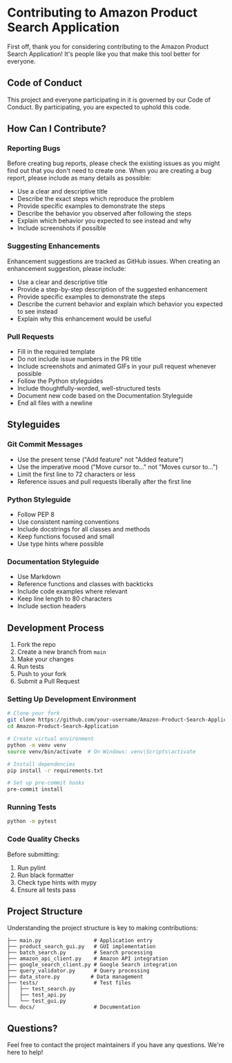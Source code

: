 # Contributing to Amazon Product Search Application

First off, thank you for considering contributing to the Amazon Product Search Application! It's people like you that make this tool better for everyone.

## Code of Conduct

This project and everyone participating in it is governed by our Code of Conduct. By participating, you are expected to uphold this code.

## How Can I Contribute?

### Reporting Bugs

Before creating bug reports, please check the existing issues as you might find out that you don't need to create one. When you are creating a bug report, please include as many details as possible:

* Use a clear and descriptive title
* Describe the exact steps which reproduce the problem
* Provide specific examples to demonstrate the steps
* Describe the behavior you observed after following the steps
* Explain which behavior you expected to see instead and why
* Include screenshots if possible

### Suggesting Enhancements

Enhancement suggestions are tracked as GitHub issues. When creating an enhancement suggestion, please include:

* Use a clear and descriptive title
* Provide a step-by-step description of the suggested enhancement
* Provide specific examples to demonstrate the steps
* Describe the current behavior and explain which behavior you expected to see instead
* Explain why this enhancement would be useful

### Pull Requests

* Fill in the required template
* Do not include issue numbers in the PR title
* Include screenshots and animated GIFs in your pull request whenever possible
* Follow the Python styleguides
* Include thoughtfully-worded, well-structured tests
* Document new code based on the Documentation Styleguide
* End all files with a newline

## Styleguides

### Git Commit Messages

* Use the present tense ("Add feature" not "Added feature")
* Use the imperative mood ("Move cursor to..." not "Moves cursor to...")
* Limit the first line to 72 characters or less
* Reference issues and pull requests liberally after the first line

### Python Styleguide

* Follow PEP 8
* Use consistent naming conventions
* Include docstrings for all classes and methods
* Keep functions focused and small
* Use type hints where possible

### Documentation Styleguide

* Use Markdown
* Reference functions and classes with backticks
* Include code examples where relevant
* Keep line length to 80 characters
* Include section headers

## Development Process

1. Fork the repo
2. Create a new branch from `main`
3. Make your changes
4. Run tests
5. Push to your fork
6. Submit a Pull Request

### Setting Up Development Environment

```bash
# Clone your fork
git clone https://github.com/your-username/Amazon-Product-Search-Application.git
cd Amazon-Product-Search-Application

# Create virtual environment
python -m venv venv
source venv/bin/activate  # On Windows: venv\Scripts\activate

# Install dependencies
pip install -r requirements.txt

# Set up pre-commit hooks
pre-commit install
```

### Running Tests

```bash
python -m pytest
```

### Code Quality Checks

Before submitting:
1. Run pylint
2. Run black formatter
3. Check type hints with mypy
4. Ensure all tests pass

## Project Structure

Understanding the project structure is key to making contributions:

```
├── main.py                 # Application entry
├── product_search_gui.py   # GUI implementation
├── batch_search.py         # Search processing
├── amazon_api_client.py    # Amazon API integration
├── google_search_client.py # Google Search integration
├── query_validator.py      # Query processing
├── data_store.py          # Data management
├── tests/                  # Test files
│   ├── test_search.py
│   ├── test_api.py
│   └── test_gui.py
└── docs/                   # Documentation
```

## Questions?

Feel free to contact the project maintainers if you have any questions. We're here to help!
